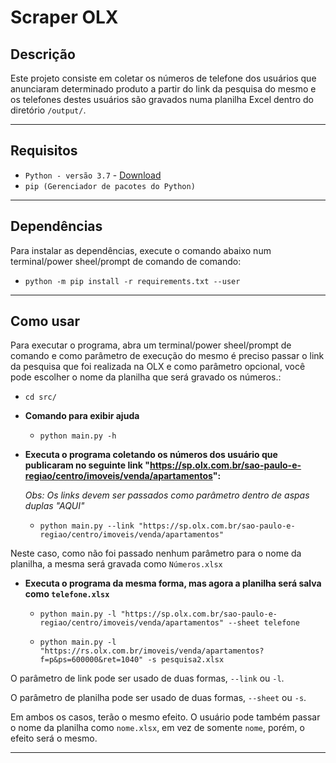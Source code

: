 # Scraper OLX

## Descrição
Este projeto consiste em coletar os números de telefone dos usuários que anunciaram determinado produto a partir do link da pesquisa do mesmo e os telefones destes usuários são gravados numa planilha Excel dentro do diretório `/output/`.

---
## Requisitos
* `Python - versão 3.7` - [Download](https://www.python.org/ftp/python/3.7.3/python-3.7.3-amd64.exe)
* `pip (Gerenciador de pacotes do Python)`

---
## Dependências

Para instalar as dependências, execute o comando abaixo num terminal/power sheel/prompt de comando de comando:

* `python -m pip install -r requirements.txt --user`

---
## Como usar

Para executar o programa, abra um terminal/power sheel/prompt de comando e como parâmetro de execução do mesmo é preciso passar o link da pesquisa que foi realizada na OLX e como parâmetro opcional, você pode escolher o nome da planilha que será gravado os números.:

* `cd src/`
* **Comando para exibir ajuda**
    * `python main.py -h`
* **Executa o programa coletando os números dos usuário que publicaram no seguinte link "https://sp.olx.com.br/sao-paulo-e-regiao/centro/imoveis/venda/apartamentos":**

    *Obs: Os links devem ser passados como parâmetro dentro de aspas duplas "AQUI"*
    
    * `python main.py --link "https://sp.olx.com.br/sao-paulo-e-regiao/centro/imoveis/venda/apartamentos"` 
    

Neste caso, como não foi passado nenhum parâmetro para o nome da planilha, a mesma será gravada como `Números.xlsx`

* **Executa o programa da mesma forma, mas agora a planilha será salva como `telefone.xlsx`**

    * `python main.py -l "https://sp.olx.com.br/sao-paulo-e-regiao/centro/imoveis/venda/apartamentos" --sheet telefone`

    * `python main.py -l "https://rs.olx.com.br/imoveis/venda/apartamentos?f=p&ps=600000&ret=1040" -s pesquisa2.xlsx`

O parâmetro de link pode ser usado de duas formas, `--link` ou `-l`.

O parâmetro de planilha pode ser usado de duas formas, `--sheet` ou `-s`.

Em ambos os casos, terão o mesmo efeito. O usuário pode também passar o nome da planilha como `nome.xlsx`, em vez de somente `nome`, porém, o efeito será o mesmo.

---